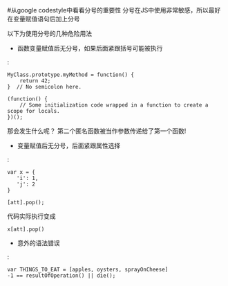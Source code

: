 #从google codestyle中看看分号的重要性
分号在JS中使用非常敏感，所以最好在变量赋值语句后加上分号

以下为使用分号的几种危险用法

* 函数变量赋值后无分号，如果后面紧跟括号可能被执行

:

	MyClass.prototype.myMethod = function() {
		return 42;
	}  // No semicolon here.

	(function() {
		// Some initialization code wrapped in a function to create a scope for locals.
	})();


那会发生什么呢？
第二个匿名函数被当作参数传递给了第一个函数!

* 变量赋值后无分号，后面紧跟属性选择

:

    var x = {
       'i': 1,
       'j': 2
    }
    
    [att].pop();

代码实际执行变成

    x[att].pop()

* 意外的语法错误

:

    var THINGS_TO_EAT = [apples, oysters, sprayOnCheese]
    -1 == resultOfOperation() || die();